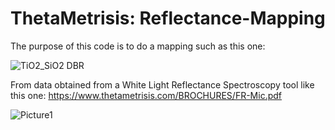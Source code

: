 # ThetaMetrisis: Reflectance-Mapping
The purpose of this code is to do a mapping such as this one:

![TiO2_SiO2 DBR](https://github.com/njrebelo/ThetaMetrisis---Reflectance-Mapping/assets/47528769/7ea4560b-d1b2-4929-87f9-a790fc5d3943)

From data obtained from a White Light Reflectance Spectroscopy tool like this one: https://www.thetametrisis.com/BROCHURES/FR-Mic.pdf

![Picture1](https://github.com/njrebelo/ThetaMetrisis---Reflectance-Mapping/assets/47528769/2b9cfc10-672c-45ae-a19d-c880fac671fb)

